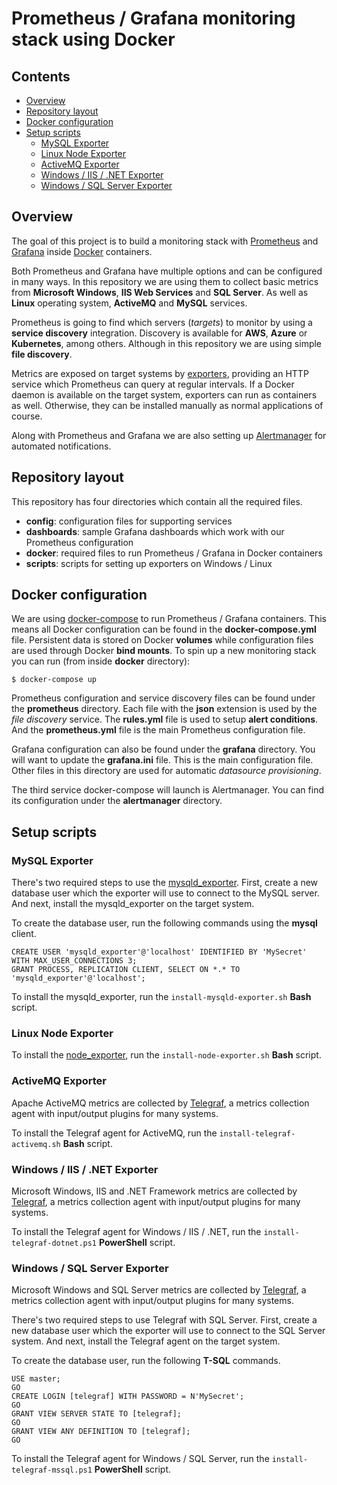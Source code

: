 
Prometheus / Grafana monitoring stack using Docker
==================================================

Contents
--------

- [Overview](#overview)
- [Repository layout](#repository-layout)
- [Docker configuration](#docker-configuration)
- [Setup scripts](#scripts)
  * [MySQL Exporter](#mysql-exporter)
  * [Linux Node Exporter](#linux-node-exporter)
  * [ActiveMQ Exporter](#activemq-exporter)
  * [Windows / IIS / .NET Exporter](#windows-/-iis-/-.net-exporter)
  * [Windows / SQL Server Exporter](#windows-/-sql-server-exporter)

Overview
--------

The goal of this project is to build a monitoring stack with [Prometheus](https://prometheus.io) and [Grafana](https://grafana.com) inside [Docker](https://www.docker.com) containers.

Both Prometheus and Grafana have multiple options and can be configured in many ways. In this repository we are using them to collect basic metrics from **Microsoft Windows**, **IIS Web Services** and **SQL Server**. As well as **Linux** operating system, **ActiveMQ** and **MySQL** services.

Prometheus is going to find which servers (*targets*) to monitor by using a **service discovery** integration. Discovery is available for **AWS**, **Azure** or **Kubernetes**, among others. Although in this repository we are using simple **file discovery**.

Metrics are exposed on target systems by [exporters](https://prometheus.io/docs/instrumenting/exporters/), providing an HTTP service which Prometheus can query at regular intervals. If a Docker daemon is available on the target system, exporters can run as containers as well. Otherwise, they can be installed manually as normal applications of course.

Along with Prometheus and Grafana we are also setting up [Alertmanager](https://github.com/prometheus/alertmanager) for automated notifications.

Repository layout
-----------------

This repository has four directories which contain all the required files.

- **config**: configuration files for supporting services
- **dashboards**: sample Grafana dashboards which work with our Prometheus configuration
- **docker**: required files to run Prometheus / Grafana in Docker containers
- **scripts**: scripts for setting up exporters on Windows / Linux


Docker configuration
--------------------

We are using [docker-compose](https://docs.docker.com/compose/) to run Prometheus / Grafana containers. This means all Docker configuration can be found in the **docker-compose.yml** file. Persistent data is stored on Docker **volumes** while configuration files are used through Docker **bind mounts**. To spin up a new monitoring stack you can run (from inside **docker** directory):

	$ docker-compose up

Prometheus configuration and service discovery files can be found under the **prometheus** directory. Each file with the **json** extension is used by the *file discovery* service. The **rules.yml** file is used to setup **alert conditions**. And the **prometheus.yml** file is the main Prometheus configuration file.

Grafana configuration can also be found under the **grafana** directory. You will want to update the **grafana.ini** file. This is the main configuration file. Other files in this directory are used for automatic *datasource provisioning*.

The third service docker-compose will launch is Alertmanager. You can find its configuration under the **alertmanager** directory.

Setup scripts
-------------

### MySQL Exporter

There's two required steps to use the [mysqld_exporter](https://github.com/prometheus/mysqld_exporter). First, create a new database user which the exporter will use to connect to the MySQL server. And next, install the mysqld_exporter on the target system.

To create the database user, run the following commands using the **mysql** client.

	CREATE USER 'mysqld_exporter'@'localhost' IDENTIFIED BY 'MySecret' WITH MAX_USER_CONNECTIONS 3;
	GRANT PROCESS, REPLICATION CLIENT, SELECT ON *.* TO 'mysqld_exporter'@'localhost';

To install the mysqld_exporter, run the ```install-mysqld-exporter.sh``` **Bash** script.

### Linux Node Exporter

To install the [node_exporter](https://github.com/prometheus/node_exporter), run the ```install-node-exporter.sh``` **Bash** script.

### ActiveMQ Exporter

Apache ActiveMQ metrics are collected by [Telegraf](https://github.com/influxdata/telegraf), a metrics collection agent with input/output plugins for many systems.

To install the Telegraf agent for ActiveMQ, run the ```install-telegraf-activemq.sh``` **Bash** script.

### Windows / IIS / .NET Exporter

Microsoft Windows, IIS and .NET Framework metrics are collected by [Telegraf](https://github.com/influxdata/telegraf), a metrics collection agent with input/output plugins for many systems.

To install the Telegraf agent for Windows / IIS / .NET, run the ```install-telegraf-dotnet.ps1``` **PowerShell** script.

### Windows / SQL Server Exporter

Microsoft Windows and SQL Server metrics are collected by [Telegraf](https://github.com/influxdata/telegraf), a metrics collection agent with input/output plugins for many systems.

There's two required steps to use Telegraf with SQL Server. First, create a new database user which the exporter will use to connect to the SQL Server system. And next, install the Telegraf agent on the target system.

To create the database user, run the following **T-SQL** commands.

	USE master;
	GO
	CREATE LOGIN [telegraf] WITH PASSWORD = N'MySecret';
	GO
	GRANT VIEW SERVER STATE TO [telegraf];
	GO
	GRANT VIEW ANY DEFINITION TO [telegraf];
	GO

To install the Telegraf agent for Windows / SQL Server, run the ```install-telegraf-mssql.ps1``` **PowerShell** script.
